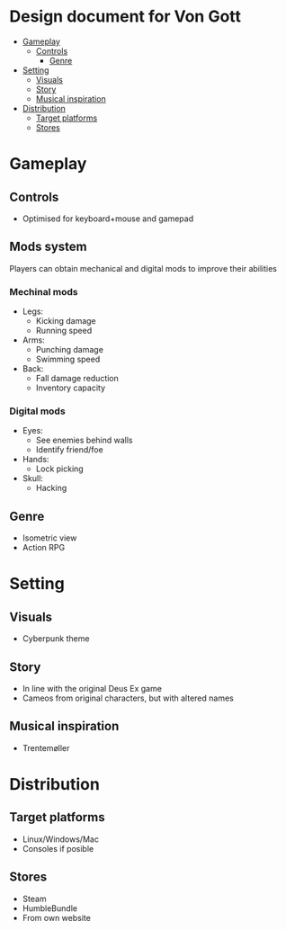 Design document for Von Gott
===
- [Gameplay](#gameplay)
  - [Controls](#controls)
	- [Genre](#genre)
- [Setting](#setting)
	- [Visuals](#visuals)
	- [Story](#story)
	- [Musical inspiration](#musical-inspiration)
- [Distribution](#distribution)
	- [Target platforms](#target-platforms)
	- [Stores](#stores)

# Gameplay
## Controls
- Optimised for keyboard+mouse and gamepad

## Mods system
Players can obtain mechanical and digital mods to improve their abilities

### Mechinal mods
- Legs:  
	- Kicking damage  
	- Running speed
- Arms:  
	- Punching damage  
	- Swimming speed
- Back:   
	- Fall damage reduction
	- Inventory capacity

### Digital mods
- Eyes:  
	- See enemies behind walls  
	- Identify friend/foe
- Hands:  
	- Lock picking
- Skull:  
	- Hacking

## Genre
- Isometric view
- Action RPG


# Setting
## Visuals
- Cyberpunk theme

## Story
- In line with the original Deus Ex game
- Cameos from original characters, but with altered names

## Musical inspiration
- Trentemøller

# Distribution
## Target platforms
- Linux/Windows/Mac
- Consoles if posible

## Stores
- Steam
- HumbleBundle
- From own website
